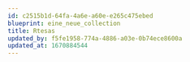 ```yaml
---
id: c2515b1d-64fa-4a6e-a60e-e265c475ebed
blueprint: eine_neue_collection
title: Rtesas
updated_by: f5fe1958-774a-4886-a03e-0b74ece8600a
updated_at: 1670884544
---
```

